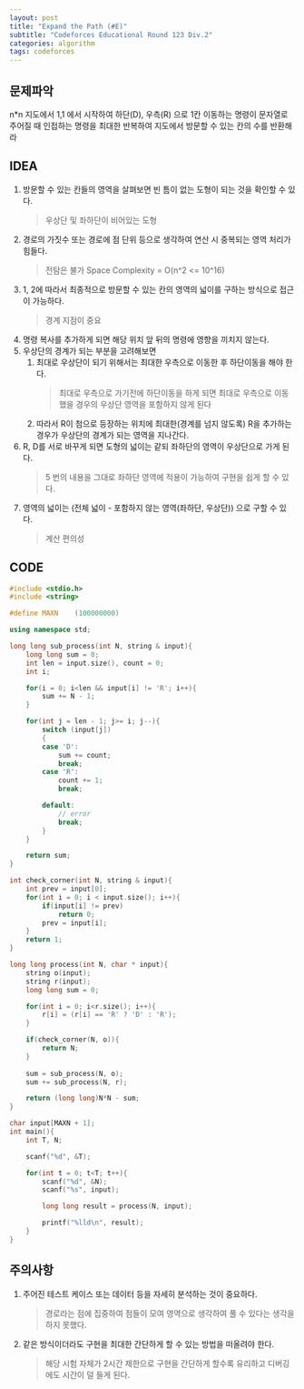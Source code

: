 ```yaml
---
layout: post
title: "Expand the Path (#E)"
subtitle: "Codeforces Educational Round 123 Div.2"
categories: algorithm
tags: codeforces
---
```


## 문제파악

n*n 지도에서 1,1 에서 시작하여 하단(D), 우측(R) 으로 1칸 이동하는 명령이 문자열로 주어질 때 인접하는 명령을 최대한 반복하여 지도에서 방문할 수 있는 칸의 수를 반환해라 

## IDEA

1. 방문할 수 있는 칸들의 영역을 살펴보면 빈 틈이 없는 도형이 되는 것을 확인할 수 있다.
    > 우상단 및 좌하단이 비어있는 도형
2. 경로의 가짓수 또는 경로에 점 단위 등으로 생각하여 연산 시 중복되는 영역 처리가 힘들다.
    > 전탐은 불가 Space Complexity = O(n^2 <= 10^16)
3. 1, 2에 따라서 최종적으로 방문할 수 있는 칸의 영역의 넓이를 구하는 방식으로 접근이 가능하다.
    > 경계 지점이 중요
4. 명령 복사를 추가하게 되면 해당 위치 앞 뒤의 명령에 영향을 끼치지 않는다.
5. 우상단의 경계가 되는 부분을 고려해보면
    1. 최대로 우상단이 되기 위해서는 최대한 우측으로 이동한 후 하단이동을 해야 한다.
        > 최대로 우측으로 가기전에 하단이동을 하게 되면 최대로 우측으로 이동했을 경우의 우상단 영역을 포함하지 않게 된다
    2. 따라서 R이 첨으로 등장하는 위치에 최대한(경계를 넘지 않도록) R을 추가하는 경우가 우상단의 경계가 되는 영역을 지나간다.
6. R, D를 서로 바꾸게 되면 도형의 넓이는 같되 좌하단의 영역이 우상단으로 가게 된다.
    > 5 번의 내용을 그대로 좌하단 영역에 적용이 가능하여 구현을 쉽게 할 수 있다.
7. 영역의 넓이는 (전체 넓이 - 포함하지 않는 영역(좌하단, 우상단)) 으로 구할 수 있다.
    > 계산 편의성

## CODE

```c++
#include <stdio.h>
#include <string>

#define MAXN    (100000000)

using namespace std;

long long sub_process(int N, string & input){
    long long sum = 0;
    int len = input.size(), count = 0;
    int i;

    for(i = 0; i<len && input[i] != 'R'; i++){
        sum += N - 1;
    }

    for(int j = len - 1; j>= i; j--){
        switch (input[j])
        {
        case 'D':
            sum += count;
            break;
        case 'R':
            count += 1;
            break;

        default:
            // error
            break;
        }
    }

    return sum;
}

int check_corner(int N, string & input){
    int prev = input[0];
    for(int i = 0; i < input.size(); i++){
        if(input[i] != prev)
            return 0;
        prev = input[i];
    }
    return 1;
}

long long process(int N, char * input){
    string o(input);
    string r(input);
    long long sum = 0;

    for(int i = 0; i<r.size(); i++){
        r[i] = (r[i] == 'R' ? 'D' : 'R');
    }

    if(check_corner(N, o)){
        return N;
    }
    
    sum = sub_process(N, o);
    sum += sub_process(N, r);

    return (long long)N*N - sum;
}

char input[MAXN + 1];
int main(){
    int T, N;

    scanf("%d", &T);

    for(int t = 0; t<T; t++){
        scanf("%d", &N);
        scanf("%s", input);

        long long result = process(N, input);

        printf("%lld\n", result);
    }
}
```

## 주의사항

1. 주어진 테스트 케이스 또는 데이터 등을 자세히 분석하는 것이 중요하다.
    > 경로라는 점에 집중하여 점들이 모여 영역으로 생각하여 풀 수 있다는 생각을 하지 못했다.
2. 같은 방식이더라도 구현을 최대한 간단하게 할 수 있는 방법을 떠올려야 한다.
    > 해당 시험 자체가 2시간 제한으로 구현을 간단하게 할수록 유리하고 디버깅에도 시간이 덜 들게 된다.
